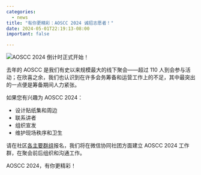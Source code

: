 ```yaml
---
categories:
  - news
title: "有你更精彩：AOSCC 2024 诚招志愿者！"
date: 2024-05-01T22:19:13-08:00
important: false

---
```

![AOSCC 2024 倒计时正式开始！](/assets/news/coffee-break/20240427/imgs/aoscc-2024.png)

去年的 AOSCC 是我们有史以来规模最大的线下聚会——超过 110 人到会参与活动；在欣喜之余，我们也认识到在许多会务筹备和运营工作上的不足，其中最突出的一点便是筹备期间人力紧张。

如果您有兴趣为 AOSCC 2024：

- 设计贴纸集和周边
- 联系讲者
- 组织宣发
- 维护现场秩序和卫生

请在社区[各主要群组](http://aosc.io/contact)报名，我们将在微信协同社团方面建立 AOSCC 2024 工作群，在聚会前后组织和沟通工作。

AOSCC 2024，有你更精彩！
